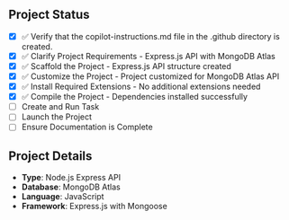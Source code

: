 <!-- Use this file to provide workspace-specific custom instructions to Copilot. For more details, visit https://code.visualstudio.com/docs/copilot/copilot-customization#_use-a-githubcopilotinstructionsmd-file -->

## Project Status

- [x] ✅ Verify that the copilot-instructions.md file in the .github directory is created.
- [x] ✅ Clarify Project Requirements - Express.js API with MongoDB Atlas
- [x] ✅ Scaffold the Project - Express.js API structure created
- [x] ✅ Customize the Project - Project customized for MongoDB Atlas API
- [x] ✅ Install Required Extensions - No additional extensions needed
- [x] ✅ Compile the Project - Dependencies installed successfully
- [ ] Create and Run Task
- [ ] Launch the Project
- [ ] Ensure Documentation is Complete

## Project Details
- **Type**: Node.js Express API
- **Database**: MongoDB Atlas
- **Language**: JavaScript
- **Framework**: Express.js with Mongoose